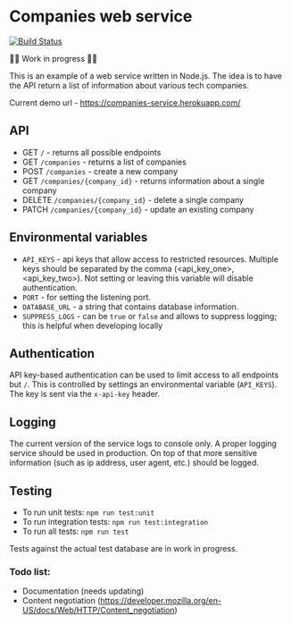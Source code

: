 # Companies web service

[![Build Status](https://travis-ci.com/davidc6/companies-service.svg?token=rQoC61ZuGqZDdxu3Y8ZD&branch=main)](https://travis-ci.com/davidc6/companies-service)

:construction::construction_worker: Work in progress :construction::construction_worker:

This is an example of a web service written in Node.js. The idea is to have the API return a list of information about various tech companies.

Current demo url - https://companies-service.herokuapp.com/

## API

* GET `/` - returns all possible endpoints
* GET `/companies` - returns a list of companies
* POST `/companies` - create a new company
* GET `/companies/{company_id}` - returns information about a single company
* DELETE `/companies/{company_id}` - delete a single company
* PATCH `/companies/{company_id}` - update an existing company

## Environmental variables

* `API_KEYS` - api keys that allow access to restricted resources. Multiple keys should be separated by the comma (<api_key_one>,<api_key_two>). Not setting or leaving this variable will disable authentication.
* `PORT` - for setting the listening port.
* `DATABASE_URL` - a string that contains database information.
* `SUPPRESS_LOGS` - can be `true` or `false` and allows to suppress logging; this is helpful when developing locally

## Authentication

API key-based authentication can be used to limit access to all endpoints but `/`. This is controlled by settings an environmental variable (`API_KEYS`). The key is sent via the `x-api-key` header.

## Logging

The current version of the service logs to console only. A proper logging service should be used in production. On top of that more sensitive information (such as ip address, user agent, etc.) should be logged.

## Testing

* To run unit tests: `npm run test:unit`
* To run integration tests: `npm run test:integration`
* To run all tests: `npm run test`

Tests against the actual test database are in work in progress. 

### Todo list:

- Documentation (needs updating)
- Content negotiation (https://developer.mozilla.org/en-US/docs/Web/HTTP/Content_negotiation)
